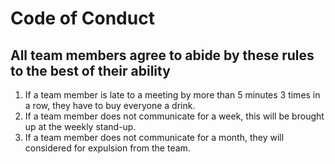# Code of Conduct
## All team members agree to abide by these rules to the best of their ability
1. If a team member is late to a meeting by more than 5 minutes 3 times in a row, they have to buy everyone a drink.
2. If a team member does not communicate for a week, this will be brought up at the weekly stand-up.
3. If a team member does not communicate for a month, they will considered for expulsion from the team.